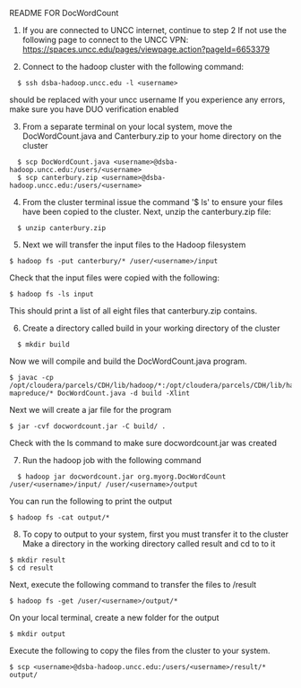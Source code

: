 README FOR DocWordCount

1. If you are connected to UNCC internet, continue to step 2
  If not use the following page to connect to the UNCC VPN:
   https://spaces.uncc.edu/pages/viewpage.action?pageId=6653379

2. Connect to the hadoop cluster with the following command:
```
  $ ssh dsba-hadoop.uncc.edu -l <username>
```
  <username> should be replaced with your uncc username
  If you experience any errors, make sure you have DUO verification enabled

3. From a separate terminal on your local system, move the DocWordCount.java and
  Canterbury.zip to your home directory on the cluster
```
  $ scp DocWordCount.java <username>@dsba-hadoop.uncc.edu:/users/<username>
  $ scp canterbury.zip <username>@dsba-hadoop.uncc.edu:/users/<username>
```
4. From the cluster terminal issue the command '$ ls' to ensure your files have
  been copied to the cluster. Next, unzip the canterbury.zip file:
```
  $ unzip canterbury.zip
```
5. Next we will transfer the input files to the Hadoop filesystem
  ```
  $ hadoop fs -put canterbury/* /user/<username>/input
```
  Check that the input files were copied with the following:
  ```
  $ hadoop fs -ls input
```
  This should print a list of all eight files that canterbury.zip contains.

6. Create a directory called build in your working directory of the cluster
```
  $ mkdir build
```
  Now we will compile and build the DocWordCount.java program.
  ```
  $ javac -cp /opt/cloudera/parcels/CDH/lib/hadoop/*:/opt/cloudera/parcels/CDH/lib/hadoop-mapreduce/* DocWordCount.java -d build -Xlint
```
  Next we will create a jar file for the program
  ```
  $ jar -cvf docwordcount.jar -C build/ .
  ```

  Check with the ls command to make sure docwordcount.jar was created

7. Run the hadoop job with the following command
```
  $ hadoop jar docwordcount.jar org.myorg.DocWordCount /user/<username>/input/ /user/<username>/output
```
  You can run the following to print the output
  ```
  $ hadoop fs -cat output/*
  ```

8. To copy to output to your system, first you must transfer it to the cluster
  Make a directory in the working directory called result and cd to to it
  ```
  $ mkdir result
  $ cd result
```
  Next, execute the following command to transfer the files to /result
  ```
  $ hadoop fs -get /user/<username>/output/*
```
  On your local terminal, create a new folder for the output
  ```
  $ mkdir output
```
  Execute the following to copy the files from the cluster to your system.
  ```
  $ scp <username>@dsba-hadoop.uncc.edu:/users/<username>/result/* output/
```

